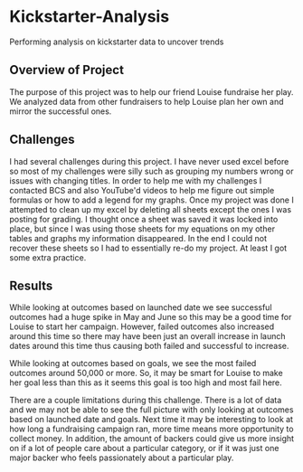# Kickstarter-Analysis
Performing analysis on kickstarter data to uncover trends
## Overview of Project
The purpose of this project was to help our friend Louise fundraise her play. We analyzed data from other fundraisers to help Louise plan her own and mirror the successful ones.
## Challenges
I had several challenges during this project. I have never used excel before so most of my challenges were silly such as grouping my numbers wrong or issues with changing titles. In order to help me with my challenges I contacted BCS and also YouTube'd videos to help me figure out simple formulas or how to add a legend for my graphs. Once my project was done I attempted to clean up my excel by deleting all sheets except the ones I was posting for grading. I thought once a sheet was saved it was locked into place, but since I was using those sheets for my equations on my other tables and graphs my information disappeared. In the end I could not recover these sheets so I had to essentially re-do my project. At least I got some extra practice. 
## Results
While looking at outcomes based on launched date we see successful outcomes had a huge spike in May and June so this may be a good time for Louise to start her campaign. 
However, failed outcomes also increased around this time so there may have been just an overall increase in launch dates around this time thus causing both failed and successful to increase.

While looking at outcomes based on goals, we see the most failed outcomes around 50,000 or more. So, it may be smart for Louise to make her goal less than this as it seems this goal is too high and most fail here.

There are a couple limitations during this challenge. There is a lot of data and we may not be able to see the full picture with only looking at outcomes based on launched date and goals. Next time it may be interesting to look at how long a fundraising campaign ran, more time means more opportunity to collect money. In addition, the amount of backers could give us more insight on if a lot of people care about a particular category, or if it was just one major backer who feels passionately about a particular play.
